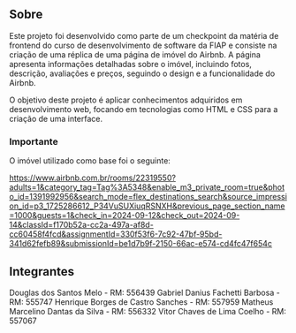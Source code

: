 ## Sobre

Este projeto foi desenvolvido como parte de um checkpoint da matéria de frontend do curso de desenvolvimento de software da FIAP e consiste na criação de uma réplica de uma página de imóvel do Airbnb. A página apresenta informações detalhadas sobre o imóvel, incluindo fotos, descrição, avaliações e preços, seguindo o design e a funcionalidade do Airbnb.

O objetivo deste projeto é aplicar conhecimentos adquiridos em desenvolvimento web, focando em tecnologias como HTML e CSS para a criação de uma interface.

### Importante

O imóvel utilizado como base foi o seguinte:

https://www.airbnb.com.br/rooms/22319550?adults=1&category_tag=Tag%3A5348&enable_m3_private_room=true&photo_id=1391992956&search_mode=flex_destinations_search&source_impression_id=p3_1725286612_P34VuSUXiuqRSNXH&previous_page_section_name=1000&guests=1&check_in=2024-09-12&check_out=2024-09-14&classId=f170b52a-cc2a-497a-af8d-cc60458f4fcd&assignmentId=330f53f6-7c92-47bf-95bd-341d62fefb89&submissionId=be1d7b9f-2150-66ac-e574-cd4fc47f654c

## Integrantes

Douglas dos Santos Melo - RM: 556439
Gabriel Danius Fachetti Barbosa - RM: 555747
Henrique Borges de Castro Sanches - RM: 557959
Matheus Marcelino Dantas da Silva - RM: 556332
Vitor Chaves de Lima Coelho - RM: 557067
